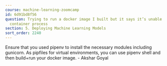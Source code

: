 ```yaml
---
course: machine-learning-zoomcamp
id: 6d91bd8f56
question: Trying to run a docker image I built but it says it’s unable to start the
  container process
section: 5. Deploying Machine Learning Models
sort_order: 2240
---
```


Ensure that you used pipenv to install the necessary modules including gunicorn. As pipfiles for virtual environments, you can use pipenv shell and then build+run your docker image. - Akshar Goyal

